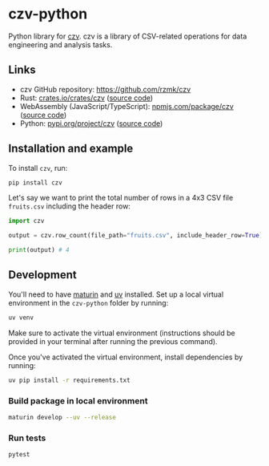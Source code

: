 # czv-python

Python library for [czv](https://github.com/rzmk/czv). czv is a library of CSV-related operations for data engineering and analysis tasks.

## Links

-   czv GitHub repository: <https://github.com/rzmk/czv>
-   Rust: [crates.io/crates/czv](https://crates.io/crates/czv) ([source code](https://github.com/rzmk/czv/tree/main/czv))
-   WebAssembly (JavaScript/TypeScript): [npmjs.com/package/czv](https://www.npmjs.com/package/czv) ([source code](https://github.com/rzmk/czv/tree/main/czv-wasm))
-   Python: [pypi.org/project/czv](https://pypi.org/project/czv/) ([source code](https://github.com/rzmk/czv/tree/main/czv-python))

## Installation and example

To install `czv`, run:

```bash
pip install czv
```

Let's say we want to print the total number of rows in a 4x3 CSV file `fruits.csv` including the header row:

```python
import czv

output = czv.row_count(file_path="fruits.csv", include_header_row=True)

print(output) # 4
```

## Development

You'll need to have [maturin](https://github.com/PyO3/maturin/) and [uv](https://github.com/astral-sh/uv) installed. Set up a local virtual environment in the `czv-python` folder by running:

```bash
uv venv
```

Make sure to activate the virtual environment (instructions should be provided in your terminal after running the previous command).

Once you've activated the virtual environment, install dependencies by running:

```bash
uv pip install -r requirements.txt
```

### Build package in local environment

```bash
maturin develop --uv --release
```

### Run tests

```bash
pytest
```
